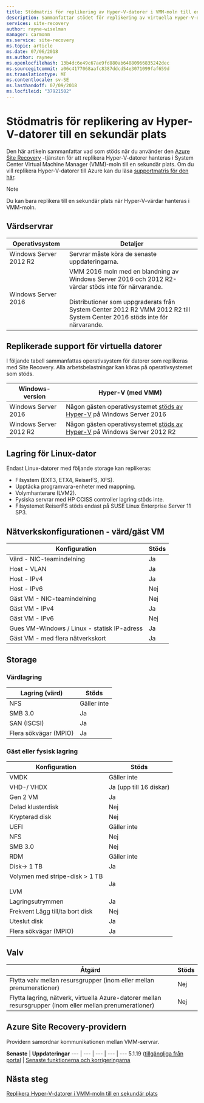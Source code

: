```yaml
---
title: Stödmatris för replikering av Hyper-V-datorer i VMM-moln till en sekundär plats med Azure Site Recovery | Microsoft Docs
description: Sammanfattar stödet för replikering av virtuella Hyper-V-datorer i VMM-moln till en sekundär plats med Azure Site Recovery.
services: site-recovery
author: rayne-wiselman
manager: carmonm
ms.service: site-recovery
ms.topic: article
ms.date: 07/06/2018
ms.author: raynew
ms.openlocfilehash: 13b4dc6e49c67ae9fd880ab64880966835242dec
ms.sourcegitcommit: a06c4177068aafc8387ddcd54e3071099faf659d
ms.translationtype: MT
ms.contentlocale: sv-SE
ms.lasthandoff: 07/09/2018
ms.locfileid: "37921502"
---
```

# <a name="support-matrix-for-replication-of-hyper-v-vms-to-a-secondary-site"></a>Stödmatris för replikering av Hyper-V-datorer till en sekundär plats

Den här artikeln sammanfattar vad som stöds när du använder den [Azure Site Recovery](site-recovery-overview.md) -tjänsten för att replikera Hyper-V-datorer hanteras i System Center Virtual Machine Manager (VMM)-moln till en sekundär plats. Om du vill replikera Hyper-V-datorer till Azure kan du läsa [supportmatris för den här](hyper-v-azure-support-matrix.md).

> [!NOTE]
> Du kan bara replikera till en sekundär plats när Hyper-V-värdar hanteras i VMM-moln.

  

## <a name="host-servers"></a>Värdservrar

**Operativsystem** | **Detaljer**
--- | ---
Windows Server 2012 R2 | Servrar måste köra de senaste uppdateringarna.
Windows Server 2016 |  VMM 2016 moln med en blandning av Windows Server 2016 och 2012 R2-värdar stöds inte för närvarande.<br/><br/> Distributioner som uppgraderats från System Center 2012 R2 VMM 2012 R2 till System Center 2016 stöds inte för närvarande.


## <a name="replicated-vm-support"></a>Replikerade support för virtuella datorer

I följande tabell sammanfattas operativsystem för datorer som replikeras med Site Recovery. Alla arbetsbelastningar kan köras på operativsystemet som stöds.

**Windows-version** | **Hyper-V (med VMM)**
--- | ---
Windows Server 2016 | Någon gästen operativsystemet [stöds av Hyper-V](https://docs.microsoft.com/windows-server/virtualization/hyper-v/Supported-Windows-guest-operating-systems-for-Hyper-V-on-Windows) på Windows Server 2016 
Windows Server 2012 R2 | Någon gästen operativsystemet [stöds av Hyper-V](https://docs.microsoft.com/previous-versions/windows/it-pro/windows-server-2012-R2-and-2012/dn792027%28v%3dws.11%29) på Windows Server 2012 R2

## <a name="linux-machine-storage"></a>Lagring för Linux-dator

Endast Linux-datorer med följande storage kan replikeras:

- Filsystem (EXT3, ETX4, ReiserFS, XFS).
- Upptäcka programvara-enheter med mappning.
- Volymhanterare (LVM2).
- Fysiska servrar med HP CCISS controller lagring stöds inte.
- Filsystemet ReiserFS stöds endast på SUSE Linux Enterprise Server 11 SP3.

## <a name="network-configuration---hostguest-vm"></a>Nätverkskonfigurationen - värd/gäst VM

**Konfiguration** | **Stöds**  
--- | --- 
Värd - NIC-teamindelning | Ja 
Host - VLAN | Ja 
Host - IPv4 | Ja 
Host - IPv6 | Nej 
Gäst VM - NIC-teamindelning | Nej
Gäst VM - IPv4 | Ja
Gäst VM - IPv6 | Nej
Gues VM-Windows / Linux - statisk IP-adress | Ja
Gäst VM - med flera nätverkskort | Ja


## <a name="storage"></a>Storage

### <a name="host-storage"></a>Värdlagring

**Lagring (värd)** | **Stöds**
--- | --- 
NFS | Gäller inte
SMB 3.0 |  Ja
SAN (ISCSI) | Ja
Flera sökvägar (MPIO) | Ja

### <a name="guest-or-physical-server-storage"></a>Gäst eller fysisk lagring

**Konfiguration** | **Stöds**
--- | --- | 
VMDK |  Gäller inte
VHD-/ VHDX | Ja (upp till 16 diskar)
Gen 2 VM | Ja
Delad klusterdisk | Nej
Krypterad disk | Nej
UEFI| Gäller inte
NFS | Nej
SMB 3.0 | Nej
RDM | Gäller inte
Disk-> 1 TB | Ja
Volymen med stripe-disk > 1 TB<br/><br/> LVM | Ja
Lagringsutrymmen | Ja
Frekvent Lägg till/ta bort disk | Nej
Uteslut disk | Ja
Flera sökvägar (MPIO) | Ja

## <a name="vaults"></a>Valv

**Åtgärd** | **Stöds**
--- | --- 
Flytta valv mellan resursgrupper (inom eller mellan prenumerationer) |  Nej
Flytta lagring, nätverk, virtuella Azure-datorer mellan resursgrupper (inom eller mellan prenumerationer) | Nej

## <a name="azure-site-recovery-provider"></a>Azure Site Recovery-providern

Providern samordnar kommunikationen mellan VMM-servrar. 

**Senaste** | **Uppdateringar**
--- | --- | --- | --- | ---
5.1.19 ([tillgängliga från portal](http://aka.ms/downloaddra) | [Senaste funktionerna och korrigeringarna](https://support.microsoft.com/kb/3155002)



## <a name="next-steps"></a>Nästa steg

[Replikera Hyper-V-datorer i VMM-moln till en sekundär plats](tutorial-vmm-to-vmm.md)

